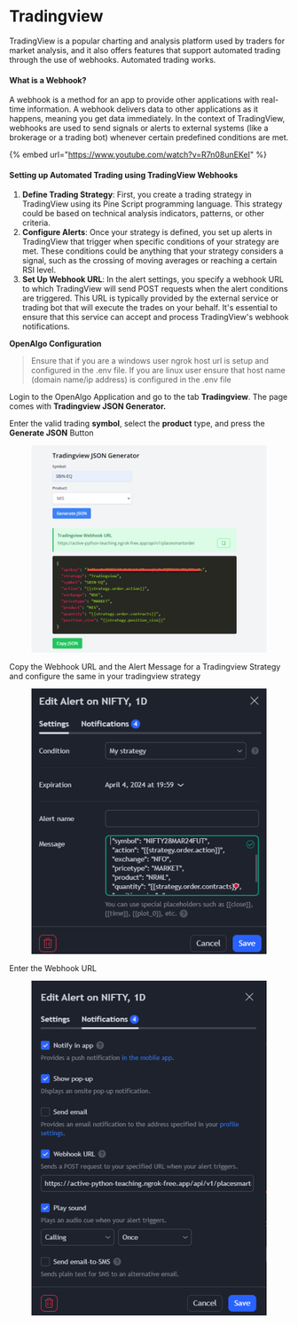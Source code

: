 # Tradingview

TradingView is a popular charting and analysis platform used by traders for market analysis, and it also offers features that support automated trading through the use of webhooks. Automated trading works.

#### What is a Webhook?

A webhook is a method for an app to provide other applications with real-time information. A webhook delivers data to other applications as it happens, meaning you get data immediately. In the context of TradingView, webhooks are used to send signals or alerts to external systems (like a brokerage or a trading bot) whenever certain predefined conditions are met.



{% embed url="https://www.youtube.com/watch?v=R7n08unEKeI" %}

#### Setting up Automated Trading using TradingView Webhooks

1. **Define Trading Strategy**: First, you create a trading strategy in TradingView using its Pine Script programming language. This strategy could be based on technical analysis indicators, patterns, or other criteria.
2. **Configure Alerts**: Once your strategy is defined, you set up alerts in TradingView that trigger when specific conditions of your strategy are met. These conditions could be anything that your strategy considers a signal, such as the crossing of moving averages or reaching a certain RSI level.
3. **Set Up Webhook URL**: In the alert settings, you specify a webhook URL to which TradingView will send POST requests when the alert conditions are triggered. This URL is typically provided by the external service or trading bot that will execute the trades on your behalf. It's essential to ensure that this service can accept and process TradingView's webhook notifications.

**OpenAlgo Configuration**



> Ensure that if you are a windows user ngrok host url  is setup and configured in the .env file. If you are linux user ensure that host name (domain name/ip address) is configured in the .env file

Login to the OpenAlgo Application and go to the tab **Tradingview**. The page comes with **Tradingview JSON Generator.**

Enter the valid trading **symbol**, select the **product** type, and press the **Generate JSON** Button

<figure><img src="../../.gitbook/assets/image (27).png" alt=""><figcaption></figcaption></figure>

Copy the Webhook URL and the Alert Message for a Tradingview Strategy and configure the same in your tradingview strategy

<figure><img src="../../.gitbook/assets/image (28).png" alt=""><figcaption></figcaption></figure>

Enter the Webhook URL

<figure><img src="../../.gitbook/assets/image (29).png" alt=""><figcaption></figcaption></figure>
